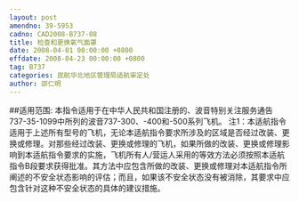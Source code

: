 ```yaml
---
layout: post
amendno: 39-5953
cadno: CAD2008-B737-08
title: 检查和更换氧气面罩
date: 2008-04-01 00:00:00 +0800
effdate: 2008-04-23 00:00:00 +0800
tag: B737
categories: 民航华北地区管理局适航审定处
author: 邵仁明
---
```


##适用范围:
本指令适用于在中华人民共和国注册的、波音特别关注服务通告 737-35-1099中所列的波音737-300、-400和-500系列飞机。
注1：本适航指令适用于上述所有型号的飞机，无论本适航指令要求所涉及的区域是否经过改装、更换或修理。对那些经过改装、更换或修理的飞机，如果所做的改装、更换或修理影响到本适航指令要求的实施，飞机所有人/营运人采用的等效方法必须按照本适航指令B段要求获得批准。其方法中应包含所做的改装、更换或修理对本适航指令所阐述的不安全状态影响的评估；而且，如果该不安全状态没有被消除，其要求中应包含针对这种不安全状态的具体的建议措施。

